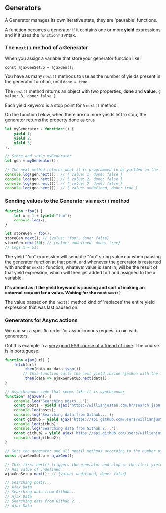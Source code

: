 ## Generators
A Generator manages its own iterative state, they are 'pausable' functions.

A function becomes a generator if it contains one or more **yield** expressions and if it uses the `function*` syntax.

### The `next()` method of a Generator
When you assign a variable that store your generator function like:

`const ajaxGenSetup = ajaxGen();`

You have as many `next()` methods to use as the number of yields present in the generator function, until `done = true`.

The `next()` method returns an object with two properties, **done** and **value**.
`{ value: 3, done: false }`

Each yield keyword is a stop point for a `next()` method. 

On the function below, when there are no more yields left to stop, the generator returns the property done as `true`

```js
let myGenerator = function*() {
    yield 1;
    yield 2;
    yield 3;
};

// Store and setup myGenerator
let gen = myGenerator();

// The next method returns what it is programmed to be yielded on the function
console.log(gen.next()); // { value: 1, done: false } 
console.log(gen.next()); // { value: 2, done: false } 
console.log(gen.next()); // { value: 3, done: false }
console.log(gen.next()); // { value: undefined, done: true } 
```

### Sending values to the Generator via `next()` method
```js
function *foo() {
    let x = 1 + (yield "foo");
    console.log(x);
}

let storeGen = foo();
storeGen.next(); // {value: "foo", done: false}
storeGen.next(50); // {value: undefined, done: true}
// Logs x = 51;
```

The yield "foo" expression will send the "foo" string value out when pausing the generator function at that point, and whenever the generator is restarted with another `next()` function, whatever value is sent in, will be the result of that yield expression, which will then get added to 1 and assigned to the x variable.

**It's almost as if the yield keyword is pausing and sort of making an external request for a value. Waiting for the next `next()`**

The value passed on the `next()` method kind of 'replaces' the entire yield expression that was last paused on.

### Generators for Async actions
We can set a specific order for asynchronous request to run with generators.

Got this example in a [very good ES6 course of a friend of mine](http://willianjusten.teachable.com/p/js-com-tdd-na-pratica). The course is in portuguese.

```js
function ajax(url) {
	fetch(url)
		.then(data => data.json())
		// This function calls the next yield inside ajaxGen with the fetched data as argument
		.then(data => ajaxGenSetup.next(data));
}

// Asynchronous code that seems like it is synchronous
function* ajaxGen() {
	console.log('Searching posts...');
	const posts = yield ajax('https://willianjusten.com.br/search.json');
	console.log(posts);
	console.log('Searching data from Github...');
	const github = yield ajax('https://api.github.com/users/willianjusten');
	console.log(github);
	console.log('Searching data from Github 2...');
	const github2 = yield ajax('https://api.github.com/users/willianjusten');
	console.log(github2);
}

// Gets the generator and all next() methods according to the number of yields in it
const ajaxGenSetup = ajaxGen();

// This first next() triggers the generator and stop on the first yield 
// Has value of undefined
ajaxGenSetup.next(); // {value: undefined, done: false}

// Searching posts...
// Ajax Data
// Searching data from Github...
// Ajax Data
// Searching data from Github 2...
// Ajax Data
```